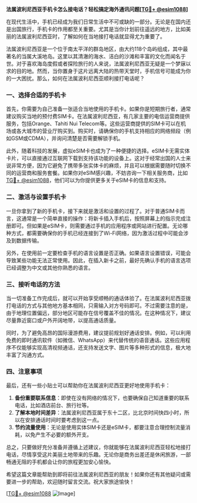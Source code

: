 **法属波利尼西亚手机卡怎么接电话？轻松搞定海外通讯问题[[TG💪+ @esim1088](https://t.me/s/esim1088)]**

在现代生活中，手机已经成为我们日常生活中不可或缺的一部分。无论是在国内还是出国旅行，手机卡的作用都至关重要。尤其是当你计划前往遥远的地方，比如美丽的法属波利尼西亚时，了解如何在当地接打电话就显得尤为重要了。

法属波利尼西亚是一个位于南太平洋的群岛地区，由大约118个岛屿组成，其中最著名的当属大溪地岛。这里以其清澈的海水、洁白的沙滩和丰富的文化而闻名于世。对于喜欢海岛度假或者探险旅行的人来说，法属波利尼西亚无疑是一个梦寐以求的目的地。然而，当你置身于这片远离大陆的热带天堂时，手机信号可能成为你的一大困扰。那么，如何在法属波利尼西亚顺利接打电话呢？

### 一、选择合适的手机卡

首先，你需要为自己准备一张适合当地使用的手机卡。如果你是短期旅行者，通常建议购买当地的预付费SIM卡。在法属波利尼西亚，有几家主要的电信运营商提供服务，包括Orange、Tahiti Nui Telecom等。这些运营商提供的SIM卡可以在机场或各大城市的营业厅购买到。购买时，请确保你的手机支持相应的网络频段（例如GSM或CDMA），并询问清楚是否需要解锁手机。

此外，随着科技的发展，虚拟eSIM卡也成为了一种便捷的选择。eSIM卡无需实体卡片，可以直接通过互联网下载到支持该功能的设备上。这对于经常出国的人士来说非常方便，因为它避免了携带多张实体卡的麻烦，并且可以根据需要随时切换不同的运营商和服务套餐。如果你对eSIM感兴趣，不妨咨询一下相关服务商，比如[TG💪+ @esim1088](https://t.me/s/esim1088)，他们可以为你提供更多关于eSIM卡的信息和支持。

### 二、激活与设置手机卡

一旦你拿到了新的手机卡，接下来就是激活和设置的过程了。对于普通SIM卡而言，这通常是一个简单直接的操作：将新卡插入手机后，按照屏幕上的指示完成注册即可。但如果是eSIM卡，则需要通过手机的应用程序或网站进行配置。无论哪种方式，都需要确保你的手机已经连接到了Wi-Fi网络，因为激活过程中可能会涉及到数据传输。

另外，在使用前一定要检查手机的语言设置是否正确。如果语言设置错误，可能会导致某些功能无法正常使用。因此，在插入新卡之前，最好先确认手机的语言选项已经调整为中文或其他你熟悉的语言。

### 三、接听电话的方法

当一切准备工作完成后，就可以开始享受顺畅的通话体验了。在法属波利尼西亚拨打电话的方式与其他地方基本相同，只需输入对方号码即可。不过需要注意的是，由于地理位置偏远，部分地区可能存在信号覆盖不佳的情况。在这种情况下，建议尽量靠近窗口或户外开阔地带，以提高通话质量。

同时，为了避免高昂的国际漫游费用，建议提前规划好通话安排。例如，可以利用免费的即时通讯软件（如微信、WhatsApp）来代替传统的语音通话。这些应用程序不仅能够实现高清视频通话，还支持发送文字、图片等多种形式的信息，极大地丰富了沟通方式。

### 四、注意事项

最后，还有一些小贴士可以帮助你在法属波利尼西亚更好地使用手机卡：

1. **备份重要联系信息**：即使在没有网络的情况下，也要确保自己知道重要的联系电话，比如酒店前台、旅行社等。
2. **了解本地时间差异**：法属波利尼西亚属于东十二区，比北京时间快四小时，所以在安排通话时间时要考虑到这一点。
3. **节约流量使用**：无论是使用实体SIM卡还是eSIM卡，都要注意合理控制流量消耗，以免产生不必要的额外开支。

总之，只要做好充分准备并遵循上述建议，你就能够在法属波利尼西亚轻松地接打电话，尽情享受这片美丽土地带来的乐趣。无论你是商务出差还是休闲旅游，一部畅通无阻的手机都会让你的旅程更加安心愉快。

希望这篇文章能帮助到即将前往法属波利尼西亚的朋友！如果你还有其他疑问或需要进一步的帮助，欢迎随时留言交流。祝大家旅途愉快！

[[TG💪+ @esim1088](https://t.me/s/esim1088) ![Image](https://i.postimg.cc/4NQfJmqS/Snipaste-2025-05-13-00-14-12.png)]